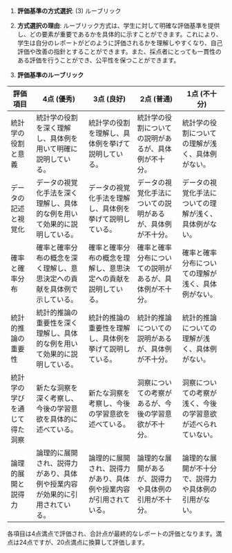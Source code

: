 1. **評価基準の方式選択**: (3) ルーブリック

2. **方式選択の理由**: ルーブリック方式は、学生に対して明確な評価基準を提供し、どの要素が重要であるかを具体的に示すことができます。これにより、学生は自分のレポートがどのように評価されるかを理解しやすくなり、自己評価や改善の指針とすることができます。また、採点者にとっても一貫性のある評価を行うことができ、公平性を保つことができます。

3. **評価基準のルーブリック**

| 評価項目                     | 4点 (優秀)                                                                 | 3点 (良好)                                                               | 2点 (普通)                                                               | 1点 (不十分)                                                             |
|------------------------------|-----------------------------------------------------------------------------|-------------------------------------------------------------------------|-------------------------------------------------------------------------|-------------------------------------------------------------------------|
| 統計学の役割と意義           | 統計学の役割を深く理解し、具体例を用いて明確に説明している。                 | 統計学の役割を理解し、具体例を挙げて説明している。                       | 統計学の役割についての説明があるが、具体例が不十分。                     | 統計学の役割についての理解が浅く、具体例がない。                         |
| データの記述と視覚化         | データの視覚化手法を深く理解し、具体的な例を用いて効果的に説明している。     | データの視覚化手法を理解し、具体例を挙げて説明している。                 | データの視覚化手法についての説明があるが、具体例が不十分。               | データの視覚化手法についての理解が浅く、具体例がない。                   |
| 確率と確率分布               | 確率と確率分布の概念を深く理解し、意思決定への貢献を具体例で示している。     | 確率と確率分布の概念を理解し、意思決定への貢献を説明している。           | 確率と確率分布についての説明があるが、具体例が不十分。                   | 確率と確率分布についての理解が浅く、具体例がない。                       |
| 統計的推論の重要性           | 統計的推論の重要性を深く理解し、具体的な例を用いて効果的に説明している。     | 統計的推論の重要性を理解し、具体例を挙げて説明している。                 | 統計的推論についての説明があるが、具体例が不十分。                       | 統計的推論についての理解が浅く、具体例がない。                           |
| 統計学の学びを通じて得た洞察 | 新たな洞察を深く考察し、今後の学習意欲を具体的に述べている。                 | 新たな洞察を考察し、今後の学習意欲を述べている。                         | 洞察についての考察があるが、今後の学習意欲が不十分。                     | 洞察についての考察が浅く、今後の学習意欲が述べられていない。             |
| 論理的展開と説得力           | 論理的に展開され、説得力があり、具体例や授業内容が効果的に引用されている。   | 論理的に展開され、説得力があり、具体例や授業内容が引用されている。       | 論理的な展開があるが、説得力や具体例の引用が不十分。                     | 論理的な展開が不十分で、説得力や具体例の引用がない。                     |

各項目は4点満点で評価され、合計点が最終的なレポートの評価となります。満点は24点ですが、20点満点に換算して評価します。